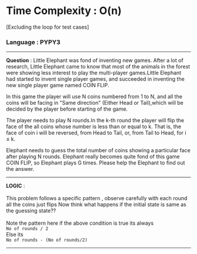 # Time Complexity : O(n)
[Excluding the loop for test cases]
### Language : PYPY3
---
**Question** : Little Elephant was fond of inventing new games. After a lot of research, Little Elephant came to know that most of the animals in the forest were showing less interest to play the multi-player games.Little Elephant had started to invent single player games, and succeeded in inventing the new single player game named COIN FLIP.

In this game the player will use N coins numbered from 1 to N, and all the coins will be facing in "Same direction" (Either Head or Tail),which will be decided by the player before starting of the game.

The player needs to play N rounds.In the k-th round the player will flip the face of the all coins whose number is less than or equal to k. That is, the face of coin i will be reversed, from Head to Tail, or, from Tail to Head, for i ≤ k.

Elephant needs to guess the total number of coins showing a particular face after playing N rounds. Elephant really becomes quite fond of this game COIN FLIP, so Elephant plays G times. Please help the Elephant to find out the answer.

---
**LOGIC** : <br /><br/>
This problem follows a specific pattern , observe carefully with each round all the coins just flips
Now think what happens if the initial state is same as the guessing state??<br/><br/>
Note the pattern here if the above condition is true its always <br/>
```No of rounds / 2```<br/>
Else its <br/>
```No of rounds - (No of rounds/2)```

---

